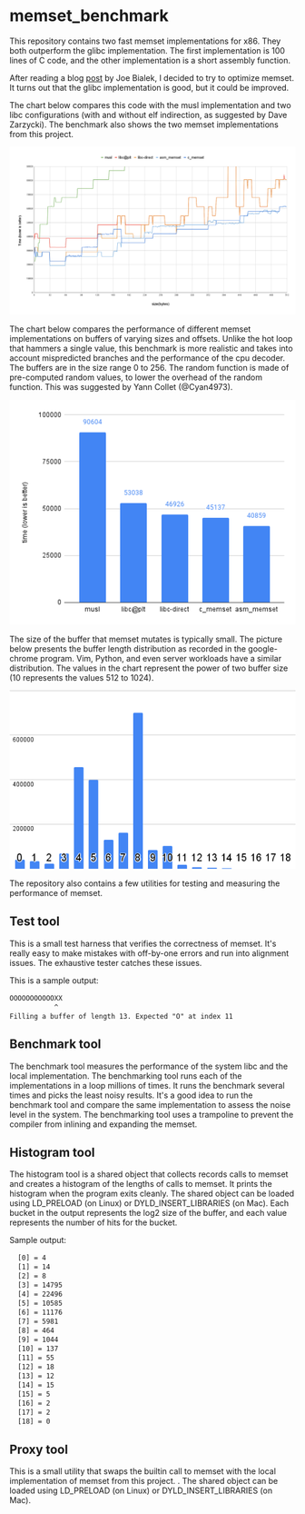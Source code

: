 # memset_benchmark

This repository contains two fast memset implementations for x86. They both
outperform the glibc implementation.  The first implementation is 100 lines of C
code, and the other implementation is a short assembly function.

After reading a blog [post](https://msrc-blog.microsoft.com/2021/01/11/building-faster-amd64-memset-routines/)
by Joe Bialek, I decided to try to optimize memset. It turns out that the glibc
implementation is good, but it could be improved.

The chart below compares this code with the musl implementation and two libc
configurations (with and without elf indirection, as suggested by Dave
Zarzycki). The benchmark also shows the two memset implementations from this
project.

![Benchmark](docs/bench.png)

The chart below compares the performance of different memset implementations on
buffers of varying sizes and offsets. Unlike the hot loop that hammers a single
value, this benchmark is more realistic and takes into account mispredicted
branches and the performance of the cpu decoder. The buffers are in the size
range 0 to 256. The random function is made of pre-computed random values, to
lower the overhead of the random function.  This was suggested by Yann Collet
(@Cyan4973).

![Benchmark](docs/rand.png)

The size of the buffer that memset mutates is typically small. The picture below
presents the buffer length distribution as recorded in the google-chrome
program. Vim, Python, and even server workloads have a similar distribution. The
values in the chart represent the power of two buffer size (10 represents the
values 512 to 1024).
 
![Histogram](docs/hist.png)


The repository also contains a few utilities for testing and measuring the
performance of memset.

## Test tool

This is a small test harness that verifies the correctness of memset. It's
really easy to make mistakes with off-by-one errors and run into alignment
issues. The exhaustive tester catches these issues.

This is a sample output:
```
OOOOOOOOOOOXX
           ^
Filling a buffer of length 13. Expected "O" at index 11
```

## Benchmark tool

The benchmark tool measures the performance of the system libc and the local
implementation. The benchmarking tool runs each of the implementations in a loop
millions of times. It runs the benchmark several times and picks the least noisy
results. It's a good idea to run the benchmark tool and compare the same
implementation to assess the noise level in the system. The benchmarking tool
uses a trampoline to prevent the compiler from inlining and expanding the
memset.


## Histogram tool

The histogram tool is a shared object that collects records calls to memset and
creates a histogram of the lengths of calls to memset. It prints the histogram
when the program exits cleanly. The shared object can be loaded using
LD\_PRELOAD (on Linux) or DYLD\_INSERT\_LIBRARIES (on Mac). Each bucket in the
output represents the log2 size of the buffer, and each value represents the
number of hits for the bucket.

Sample output:
```
  [0] = 4
  [1] = 14
  [2] = 8
  [3] = 14795
  [4] = 22496
  [5] = 10585
  [6] = 11176
  [7] = 5981
  [8] = 464
  [9] = 1044
  [10] = 137
  [11] = 55
  [12] = 18
  [13] = 12
  [14] = 15
  [15] = 5
  [16] = 2
  [17] = 2
  [18] = 0
  ```

## Proxy tool

This is a small utility that swaps the builtin call to memset with the local
implementation of memset from this project. .  The shared object can be loaded
using LD\_PRELOAD (on Linux) or DYLD\_INSERT\_LIBRARIES (on Mac).

